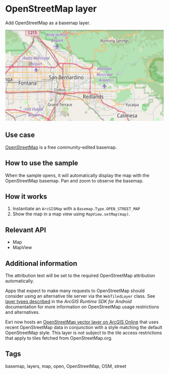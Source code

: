 # OpenStreetMap layer

Add OpenStreetMap as a basemap layer.

![Image of OpenStreetMap layer](openstreetmap-layer.png)

## Use case

[OpenStreetMap](https://www.openstreetmap.org) is a free community-edited basemap.

## How to use the sample

When the sample opens, it will automatically display the map with the OpenStreetMap basemap. Pan and zoom to observe the basemap.

## How it works

1. Instantiate an `ArcGISMap` with a `Basemap.Type.OPEN_STREET_MAP`
2. Show the map in a map view using `MapView.setMap(map)`.

## Relevant API

* Map
* MapView

## Additional information

The attribution text will be set to the required OpenStreetMap attribution automatically. 

Apps that expect to make many requests to OpenStreetMap should consider using an alternative tile server via the `WebTiledLayer` class. See [layer types described](https://developers.arcgis.com/android/latest/guide/layer-types-described.htm#ESRI_SECTION1_B995CCAB20584F91890B3614CF16CF43) in the *ArcGIS Runtime SDK for Android* documentation for more information on OpenStreetMap usage restrictions and alternatives.

Esri now hosts an [OpenStreetMap vector layer on ArcGIS Online](http://www.arcgis.com/home/item.html?id=3e1a00aeae81496587988075fe529f71) that uses recent OpenStreetMap data in conjunction with a style matching the default OpenStreetMap style. This layer is not subject to the tile access restrictions that apply to tiles fetched from OpenStreetMap.org.

## Tags

basemap, layers, map, open, OpenStreetMap, OSM, street
